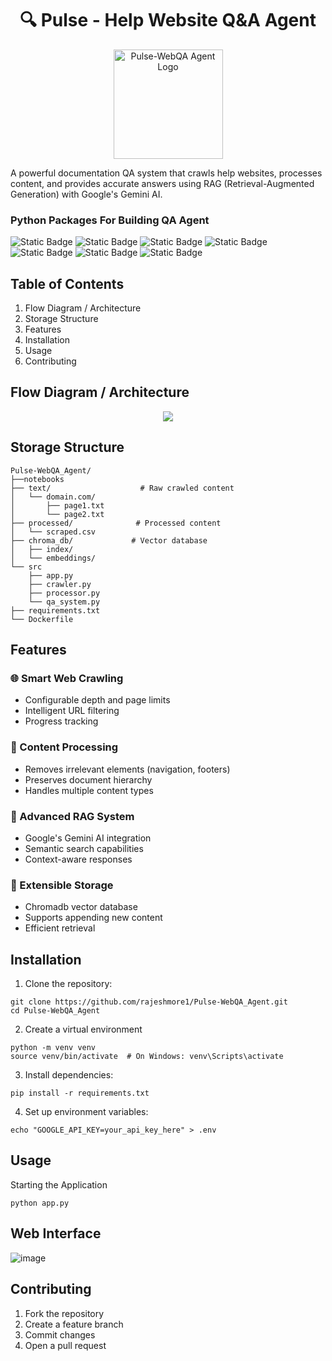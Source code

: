 <h1 align="center">🔍 Pulse - Help Website Q&A Agent</h1>

<!-- Center-align the logo and set its size -->
<p align="center">
  <img src="https://github.com/user-attachments/assets/fc619cf4-f0ce-4e30-9884-a9a6a6623940" alt="Pulse-WebQA Agent Logo" width="175" height="175"/>
</p>


A powerful documentation QA system that crawls help websites, processes content, and provides accurate answers using RAG (Retrieval-Augmented Generation) with Google's Gemini AI.

### Python Packages For Building QA Agent 
![Static Badge](https://img.shields.io/badge/Python-3.10slim-blue)
![Static Badge](https://img.shields.io/badge/pandas-2.2.3-red)
![Static Badge](https://img.shields.io/badge/langchain_community-0.3.12-yellow)
![Static Badge](https://img.shields.io/badge/langchain_google_vertexai-2.0.9-lightblue)
![Static Badge](https://img.shields.io/badge/langchain_google_genai-2.0.7-green)
![Static Badge](https://img.shields.io/badge/chromadb-0.5.23-purple)
![Static Badge](https://img.shields.io/badge/gradio-5.9.1-yellow)


## Table of Contents

1. Flow Diagram / Architecture
2. Storage Structure
3. Features
4. Installation
5. Usage
6. Contributing

## Flow Diagram / Architecture

<p align="center">
<img src="https://github.com/user-attachments/assets/ffd28e21-b531-4d8e-b36b-38e097cc0c44"/>
</p>

## Storage Structure

```
Pulse-WebQA_Agent/
├──notebooks
├── text/                    # Raw crawled content
│   └── domain.com/
│       ├── page1.txt
│       └── page2.txt
├── processed/              # Processed content
│   └── scraped.csv
├── chroma_db/             # Vector database
│   ├── index/
│   └── embeddings/
└── src
    ├── app.py
    ├── crawler.py
    ├── processor.py
    └── qa_system.py
├── requirements.txt
└── Dockerfile

```
## Features

### 🌐 Smart Web Crawling

* Configurable depth and page limits
* Intelligent URL filtering
* Progress tracking


### 📑 Content Processing

* Removes irrelevant elements (navigation, footers)
* Preserves document hierarchy
* Handles multiple content types


### 🧠 Advanced RAG System

* Google's Gemini AI integration
* Semantic search capabilities
* Context-aware responses


### 💾 Extensible Storage

* Chromadb vector database
* Supports appending new content
* Efficient retrieval

## Installation
1. Clone the repository:
   
```
git clone https://github.com/rajeshmore1/Pulse-WebQA_Agent.git
cd Pulse-WebQA_Agent
```
2. Create a virtual environment
```
python -m venv venv
source venv/bin/activate  # On Windows: venv\Scripts\activate
```
3. Install dependencies:
```
pip install -r requirements.txt

```
4. Set up environment variables:

```
echo "GOOGLE_API_KEY=your_api_key_here" > .env
```
## Usage

Starting the Application
```
python app.py
```

## Web Interface

![image](https://github.com/user-attachments/assets/1da9b727-59ba-42bf-a141-14a3f4229950)

## Contributing

1. Fork the repository
2. Create a feature branch
3. Commit changes
4. Open a pull request
